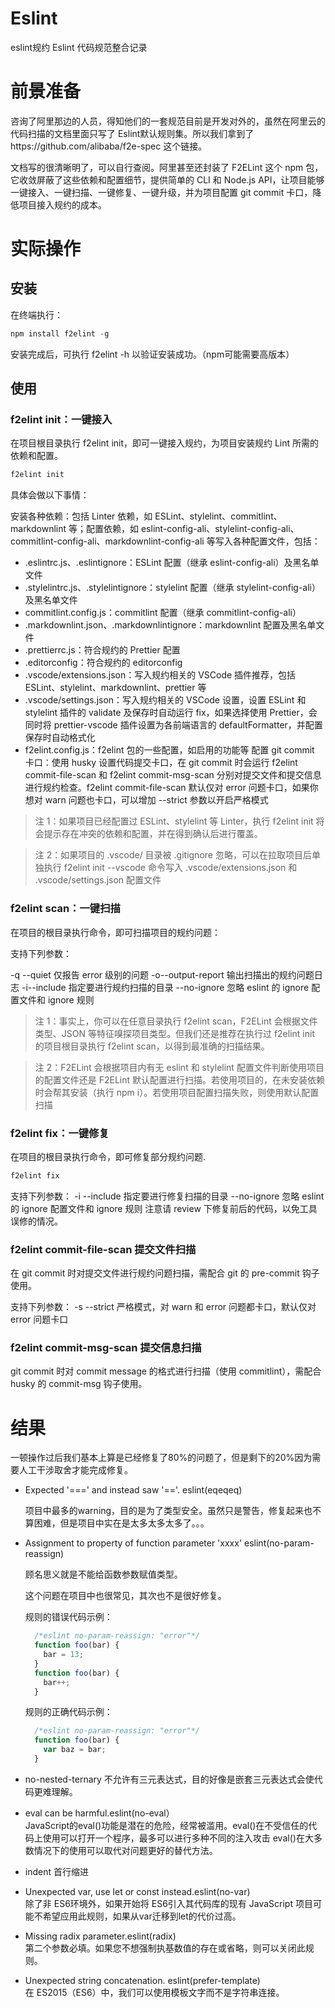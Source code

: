 # Eslint
eslint规约
Eslint 代码规范整合记录

# 前景准备

咨询了阿里那边的人员，得知他们的一套规范目前是开发对外的，虽然在阿里云的代码扫描的文档里面只写了 Eslint默认规则集。所以我们拿到了https://github.com/alibaba/f2e-spec 这个链接。

文档写的很清晰明了，可以自行查阅。阿里甚至还封装了 F2ELint 这个 npm 包，它收敛屏蔽了这些依赖和配置细节，提供简单的 CLI 和 Node.js API，让项目能够一键接入、一键扫描、一键修复、一键升级，并为项目配置 git commit 卡口，降低项目接入规约的成本。

# 实际操作


## 安装

在终端执行：
```javascript
npm install f2elint -g
```
安装完成后，可执行 f2elint -h 以验证安装成功。（npm可能需要高版本）

## 使用

### f2elint init：一键接入

在项目根目录执行 f2elint init，即可一键接入规约，为项目安装规约 Lint 所需的依赖和配置。

```javascript
f2elint init
```

具体会做以下事情：

安装各种依赖：包括 Linter 依赖，如 ESLint、stylelint、commitlint、markdownlint 等；配置依赖，如 eslint-config-ali、stylelint-config-ali、commitlint-config-ali、markdownlint-config-ali 等写入各种配置文件，包括：
- .eslintrc.js、.eslintignore：ESLint 配置（继承 eslint-config-ali）及黑名单文件
- .stylelintrc.js、.stylelintignore：stylelint 配置（继承 stylelint-config-ali）及黑名单文件
- commitlint.config.js：commitlint 配置（继承 commitlint-config-ali）
- .markdownlint.json、.markdownlintignore：markdownlint 配置及黑名单文件
- .prettierrc.js：符合规约的 Prettier 配置
- .editorconfig：符合规约的 editorconfig
- .vscode/extensions.json：写入规约相关的 VSCode 插件推荐，包括 ESLint、stylelint、markdownlint、prettier 等
- .vscode/settings.json：写入规约相关的 VSCode 设置，设置 ESLint 和 stylelint 插件的 validate 及保存时自动运行 fix，如果选择使用 Prettier，会同时将 prettier-vscode 插件设置为各前端语言的 defaultFormatter，并配置保存时自动格式化
- f2elint.config.js：f2elint 包的一些配置，如启用的功能等
配置 git commit 卡口：使用 husky 设置代码提交卡口，在 git commit 时会运行 f2elint commit-file-scan 和 f2elint commit-msg-scan 分别对提交文件和提交信息进行规约检查。f2elint commit-file-scan 默认仅对 error 问题卡口，如果你想对 warn 问题也卡口，可以增加 --strict 参数以开启严格模式

> 注 1：如果项目已经配置过 ESLint、stylelint 等 Linter，执行 f2elint init 将会提示存在冲突的依赖和配置，并在得到确认后进行覆盖。

>  注 2：如果项目的 .vscode/ 目录被 .gitignore 忽略，可以在拉取项目后单独执行 f2elint init --vscode 命令写入 .vscode/extensions.json 和 .vscode/settings.json 配置文件


### f2elint scan：一键扫描

在项目的根目录执行命令，即可扫描项目的规约问题：



支持下列参数：


-q --quiet 仅报告 error 级别的问题
-o--output-report 输出扫描出的规约问题日志
-i--include <dirpath> 指定要进行规约扫描的目录
--no-ignore 忽略 eslint 的 ignore 配置文件和 ignore 规则

> 注 1：事实上，你可以在任意目录执行 f2elint scan，F2ELint 会根据文件类型、JSON 等特征嗅探项目类型。但我们还是推荐在执行过 f2elint init 的项目根目录执行 f2elint scan，以得到最准确的扫描结果。

> 注 2：F2ELint 会根据项目内有无 eslint 和 stylelint 配置文件判断使用项目的配置文件还是 F2ELint 默认配置进行扫描。若使用项目的，在未安装依赖时会帮其安装（执行 npm i）。若使用项目配置扫描失败，则使用默认配置扫描


### f2elint fix：一键修复

在项目的根目录执行命令，即可修复部分规约问题.

```javascript
f2elint fix
```

支持下列参数：
-i --include <dirpath> 指定要进行修复扫描的目录
--no-ignore 忽略 eslint 的 ignore 配置文件和 ignore 规则
注意请 review 下修复前后的代码，以免工具误修的情况。


### f2elint commit-file-scan 提交文件扫描

在 git commit 时对提交文件进行规约问题扫描，需配合 git 的 pre-commit 钩子使用。

支持下列参数：
-s --strict 严格模式，对 warn 和 error 问题都卡口，默认仅对 error 问题卡口

### f2elint commit-msg-scan 提交信息扫描

git commit 时对 commit message 的格式进行扫描（使用 commitlint），需配合 husky 的 commit-msg 钩子使用。


# 结果
一顿操作过后我们基本上算是已经修复了80%的问题了，但是剩下的20%因为需要人工干涉取舍才能完成修复。

- Expected '===' and instead saw '=='.    eslint(eqeqeq) 

  项目中最多的warning，目的是为了类型安全。虽然只是警告，修复起来也不算困难，但是项目中实在是太多太多太多了。。。

- Assignment to property of function parameter 'xxxx'  eslint(no-param-reassign)

  顾名思义就是不能给函数参数赋值类型。

  这个问题在项目中也很常见，其次也不是很好修复。
  
  规则的错误代码示例：
  ```javascript
    /*eslint no-param-reassign: "error"*/
    function foo(bar) {
      bar = 13;
    }
    function foo(bar) {
      bar++;
    }
  ```
  规则的正确代码示例：
  ```javascript
    /*eslint no-param-reassign: "error"*/
    function foo(bar) {
      var baz = bar;
    }
   ```
 - no-nested-ternary  不允许有三元表达式，目的好像是嵌套三元表达式会使代码更难理解。
 - eval can be harmful.eslint(no-eval）  
  JavaScript的eval()功能是潜在的危险，经常被滥用。eval()在不受信任的代码上使用可以打开一个程序，最多可以进行多种不同的注入攻击 eval()在大多数情况下的使用可以取代对问题更好的替代方法。
 - indent 首行缩进 
 - Unexpected var, use let or const instead.eslint(no-var)   
  除了非 ES6环境外，如果开始将 ES6引入其代码库的现有 JavaScript 项目可能不希望应用此规则，如果从var迁移到let的代价过高。
 - Missing radix parameter.eslint(radix)  
   第二个参数必填。如果您不想强制执基数值的存在或省略，则可以关闭此规则。
 - Unexpected string concatenation. eslint(prefer-template)  
   在 ES2015（ES6）中，我们可以使用模板文字而不是字符串连接。

















